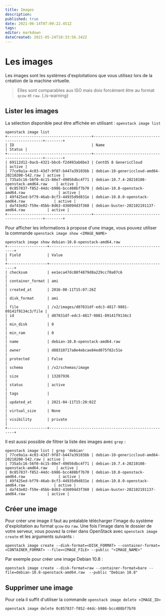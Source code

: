 ```yaml
---
title: Images
description: 
published: true
date: 2021-06-14T07:09:22.451Z
tags: 
editor: markdown
dateCreated: 2021-05-24T10:33:56.342Z
---
```


# Les images

Les images sont les systèmes d'exploitations que vous utilisez lors de la création de la machine virtuelle. 

> Elles sont comparables aux ISO mais dois forcément être au format `qcow` et `raw`.
{.is-warning}


## Lister les images

La sélection disponible peut être affichée en utilisant : `openstack image list`

```plaintext
openstack image list
+--------------------------------------+-----------------------------------------------+--------+
| ID                                   | Name                                          | Status |
+--------------------------------------+-----------------------------------------------+--------+
| 69112d12-0acb-4321-bbc6-f2d493ab6be3 | CentOS 8 GenericCloud                         | active |
| 77ce9a1a-4c03-43d7-9f87-b447a39103bb | debian-10-genericcloud-amd64-20210208-542.raw | active |
| 735a5c16-56f0-4c15-80e7-49056dbc4f71 | debian-10.7.4-20210108-openstack-amd64.raw    | active |
| 0c857837-f852-44dc-b986-bcc488bf7b70 | debian-10.8-openstack-amd64.raw               | active |
| 49f425ed-bf79-46ab-8cf3-44935d9d831e | debian-10.8.0-openstack-amd64.raw             | active |
| daf43e02-f59e-45bb-8d63-436094d3f360 | debian-buster-202102191137-amd64.raw          | active |
+--------------------------------------+-----------------------------------------------+--------+
```

Pour afficher les informations à propose d'une image, vous pouvez utiliser la commande `openstack image show <IMAGE_NAME>` 

```plaintext
openstack image show debian-10.8-openstack-amd64.raw
+------------------+------------------------------------------------------+
| Field            | Value                                                |
+------------------+------------------------------------------------------+
| checksum         | ee1eca47dc88f4879d8a229cc70a07c6                     |
| container_format | ami                                                  |
| created_at       | 2016-08-11T15:07:26Z                                 |
| disk_format      | ami                                                  |
| file             | /v2/images/d07831df-edc3-4817-9881-89141f9134c3/file |
| id               | d07831df-edc3-4817-9881-89141f9134c3                 |
| min_disk         | 0                                                    |
| min_ram          | 0                                                    |
| name             | debian-10.8-openstack-amd64.raw                      |
| owner            | d88310717a8e4ebcae84ed075f82c51e                     |
| protected        | False                                                |
| schema           | /v2/schemas/image                                    |
| size             | 13287936                                             |
| status           | active                                               |
| tags             |                                                      |
| updated_at       | 2021-04-11T15:20:02Z                                 |
| virtual_size     | None                                                 |
| visibility       | private                                              |
+------------------+------------------------------------------------------+
```

Il est aussi possible de filtrer la liste des images avec `grep` :

```plaintext
openstack image list | grep 'debian'
| 77ce9a1a-4c03-43d7-9f87-b447a39103bb | debian-10-genericcloud-amd64-20210208-542.raw | active |
| 735a5c16-56f0-4c15-80e7-49056dbc4f71 | debian-10.7.4-20210108-openstack-amd64.raw    | active |
| 0c857837-f852-44dc-b986-bcc488bf7b70 | debian-10.8-openstack-amd64.raw               | active |
| 49f425ed-bf79-46ab-8cf3-44935d9d831e | debian-10.8.0-openstack-amd64.raw             | active |
| daf43e02-f59e-45bb-8d63-436094d3f360 | debian-buster-202102191137-amd64.raw          | active |
```

## Créer une image

Pour créer une image il faut au préalable télécharger l'image du système d'exploitation au format `qcow` ou `raw`. Une fois l'image dans le dossier de votre serveur, vous pouvez la créer dans OpenStack avec `openstack image create` et les arguments suivants :

```plaintext
openstack image create --disk-format=<DISK_FORMAT> --container-format=<CONTAINER_FORMAT> --file=<IMAGE_FILE> --public "<IMAGE_NAME>"
```

Par exemple pour créer une image Debian 10.8 :

```plaintext
openstack image create --disk-format=raw --container-format=bare --file=debian-10.8-openstack-amd64.raw  --public "Debian 10.8"
```

## Supprimer une image

Pour cela il suffit d'utiliser la commande `openstack image delete <IMAGE_ID>`

```plaintext
openstack image delete 0c857837-f852-44dc-b986-bcc488bf7b70
```